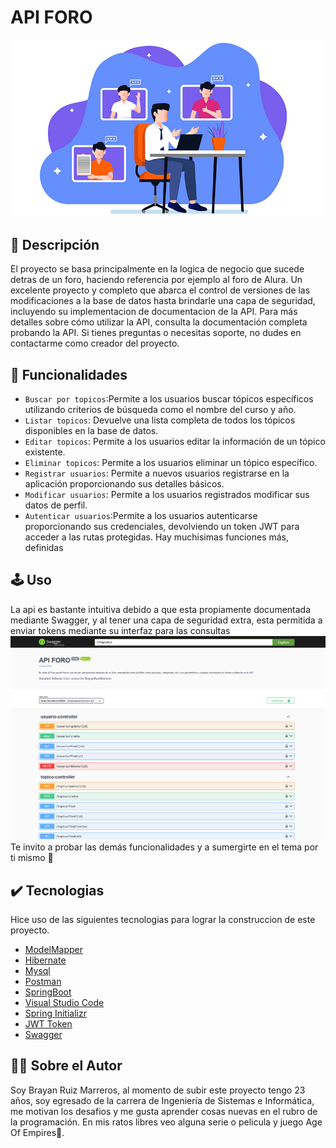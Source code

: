 # API FORO
![Api Foro](src/main/resources/foro.jpg)

## 📖 Descripción
El proyecto se basa principalmente en la logica de negocio que sucede detras de un foro, haciendo referencia por ejemplo al foro de Alura. Un excelente proyecto y completo que abarca el control de versiones de las modificaciones a la base de datos hasta brindarle una capa de seguridad, incluyendo su implementacion de documentacion de la API. Para más detalles sobre cómo utilizar la API, consulta la documentación completa probando la API. Si tienes preguntas o necesitas soporte, no dudes en contactarme como creador del proyecto.
## 🔨 Funcionalidades
- `Buscar por topicos`:Permite a los usuarios buscar tópicos específicos utilizando criterios de búsqueda como el nombre del curso y año.
- `Listar topicos`: Devuelve una lista completa de todos los tópicos disponibles en la base de datos.
- `Editar topicos`: Permite a los usuarios editar la información de un tópico existente.
- `Eliminar topicos`: Permite a los usuarios eliminar un tópico específico.
- `Registrar usuarios`: Permite a nuevos usuarios registrarse en la aplicación proporcionando sus detalles básicos.
- `Modificar usuarios`: Permite a los usuarios registrados modificar sus datos de perfil.
- `Autenticar usuarios`:Permite a los usuarios autenticarse proporcionando sus credenciales, devolviendo un token JWT para acceder a las rutas protegidas.
Hay muchisimas funciones más, definidas 
## 🕹️ Uso
La api es bastante intuitiva debido a que esta propiamente documentada mediante Swagger, y al tener una capa de seguridad extra, esta permitida a enviar tokens mediante su interfaz para las consultas
![Api UI](src/main/resources/apiforo.png)
Te invito a probar las demás funcionalidades y a sumergirte en el tema por ti mismo 🤟
## ✔️ Tecnologias
Hice uso de las siguientes tecnologias para lograr la construccion de este proyecto.
- [ModelMapper](https://modelmapper.org/)
- [Hibernate](https://hibernate.org/) 
- [Mysql](https://www.mysql.com/)
- [Postman](https://www.postman.com/)
- [SpringBoot](https://spring.io/projects/spring-boot)
- [Visual Studio Code](https://code.visualstudio.com/)
- [Spring Initializr](https://start.spring.io/)
- [JWT Token](https://github.com/auth0/java-jwt)
- [Swagger](https://springdoc.org/)


## 👨‍💻 Sobre el Autor
Soy Brayan Ruiz Marreros, al momento de subir este proyecto tengo 23 años, soy egresado de la carrera de Ingeniería de Sistemas e Informática, me motivan los desafios y me gusta aprender cosas nuevas en el rubro de la programación. En mis ratos libres veo alguna serie o pelicula y juego Age Of Empires🏰. 



